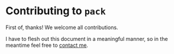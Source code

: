 # Contributing to `pack`
First of, thanks! We welcome all contributions.

I have to flesh out this document in a meaningful manner, so in the meantime
feel free to [contact me](mailto:daan.v.berkel.1980+pack@gmail.com).
